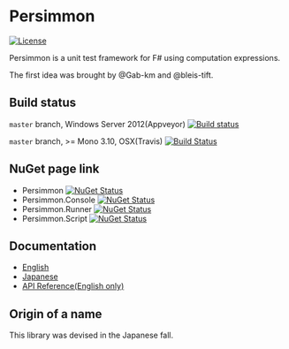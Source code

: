 # Persimmon

[![License][license-image]][license-url]

Persimmon is a unit test framework for F# using computation expressions.

The first idea was brought by @Gab-km and @bleis-tift.

## Build status

``master`` branch, Windows Server 2012(Appveyor) [![Build status](https://ci.appveyor.com/api/projects/status/89d7837yqc2kg8lt/branch/master?svg=true)](https://ci.appveyor.com/project/pocketberserker/persimmon/branch/master)

``master`` branch, >= Mono 3.10, OSX(Travis) [![Build Status](https://travis-ci.org/persimmon-projects/Persimmon.svg?branch=master)](https://travis-ci.org/persimmon-projects/Persimmon)

## NuGet page link

* Persimmon [![NuGet Status](http://img.shields.io/nuget/v/Persimmon.svg?style=flat)](https://www.nuget.org/packages/Persimmon/)
* Persimmon.Console [![NuGet Status](http://img.shields.io/nuget/v/Persimmon.Console.svg?style=flat)](https://www.nuget.org/packages/Persimmon.Console/)
* Persimmon.Runner [![NuGet Status](http://img.shields.io/nuget/v/Persimmon.Runner.svg?style=flat)](https://www.nuget.org/packages/Persimmon.Runner/)
* Persimmon.Script [![NuGet Status](http://img.shields.io/nuget/v/Persimmon.Script.svg?style=flat)](https://www.nuget.org/packages/Persimmon.Script/)

## Documentation

* [English](http://persimmon-projects.github.io/Persimmon/)
* [Japanese](http://persimmon-projects.github.io/Persimmon/ja/)
* [API Reference(English only)](http://persimmon-projects.github.io/Persimmon/reference/)

## Origin of a name

This library was devised in the Japanese fall.

[license-url]: https://github.com/persimmon-projects/Persimmon/blob/master/LICENSE
[license-image]: https://img.shields.io/github/license/persimmon-projects/Persimmon.svg

